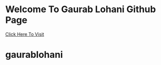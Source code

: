 # Welcome To Gaurab Lohani Github Page
[Click Here To Visit](https://www.gaurablohani.info.np/)
# gaurablohani
